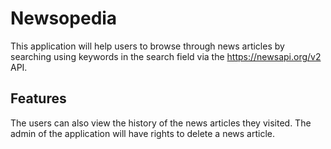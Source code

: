 # Newsopedia

This application will help users to browse through news articles by searching using keywords in the search field via the https://newsapi.org/v2 API.

## Features 
The users can also view the history of the news articles they visited.
The admin of the application will have rights to delete a news article.
